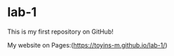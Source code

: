 # lab-1

This is my first repository on GitHub!

My website on Pages:(https://toyins-m.github.io/lab-1/)

